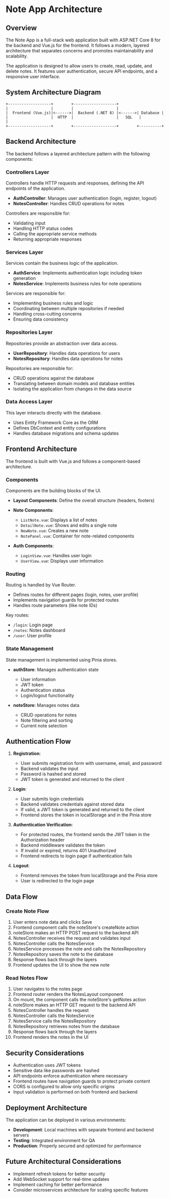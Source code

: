 # Note App Architecture

## Overview

The Note App is a full-stack web application built with ASP.NET Core 8 for the backend and Vue.js for the frontend. It follows a modern, layered architecture that separates concerns and promotes maintainability and scalability.

The application is designed to allow users to create, read, update, and delete notes. It features user authentication, secure API endpoints, and a responsive user interface.

## System Architecture Diagram

```
+-------------------+        +-------------------+
|                   |        |                   |
|  Frontend (Vue.js)|<------>|  Backend (.NET 8) |<------>| Database |
|                   |  HTTP  |                   |   SQL   |          |
+-------------------+        +-------------------+        +----------+
```

## Backend Architecture

The backend follows a layered architecture pattern with the following components:

### Controllers Layer

Controllers handle HTTP requests and responses, defining the API endpoints of the application.

- **AuthController**: Manages user authentication (login, register, logout)
- **NotesController**: Handles CRUD operations for notes

Controllers are responsible for:
- Validating input
- Handling HTTP status codes
- Calling the appropriate service methods
- Returning appropriate responses

### Services Layer

Services contain the business logic of the application.

- **AuthService**: Implements authentication logic including token generation
- **NotesService**: Implements business rules for note operations

Services are responsible for:
- Implementing business rules and logic
- Coordinating between multiple repositories if needed
- Handling cross-cutting concerns
- Ensuring data consistency

### Repositories Layer

Repositories provide an abstraction over data access.

- **UserRepository**: Handles data operations for users
- **NotesRepository**: Handles data operations for notes

Repositories are responsible for:
- CRUD operations against the database
- Translating between domain models and database entities
- Isolating the application from changes in the data source

### Data Access Layer

This layer interacts directly with the database.

- Uses Entity Framework Core as the ORM
- Defines DbContext and entity configurations
- Handles database migrations and schema updates

## Frontend Architecture

The frontend is built with Vue.js and follows a component-based architecture.

### Components

Components are the building blocks of the UI.

- **Layout Components**: Define the overall structure (headers, footers)
- **Note Components**:
  - `ListNote.vue`: Displays a list of notes
  - `DetailNote.vue`: Shows and edits a single note
  - `NewNote.vue`: Creates a new note
  - `NotePanel.vue`: Container for note-related components

- **Auth Components**:
  - `LoginView.vue`: Handles user login
  - `UserView.vue`: Displays user information

### Routing

Routing is handled by Vue Router.

- Defines routes for different pages (login, notes, user profile)
- Implements navigation guards for protected routes
- Handles route parameters (like note IDs)

Key routes:
- `/login`: Login page
- `/notes`: Notes dashboard
- `/user`: User profile

### State Management

State management is implemented using Pinia stores.

- **authStore**: Manages authentication state
  - User information
  - JWT token
  - Authentication status
  - Login/logout functionality

- **noteStore**: Manages notes data
  - CRUD operations for notes
  - Note filtering and sorting
  - Current note selection

## Authentication Flow

1. **Registration**:
   - User submits registration form with username, email, and password
   - Backend validates the input
   - Password is hashed and stored
   - JWT token is generated and returned to the client

2. **Login**:
   - User submits login credentials
   - Backend validates credentials against stored data
   - If valid, a JWT token is generated and returned to the client
   - Frontend stores the token in localStorage and in the Pinia store

3. **Authentication Verification**:
   - For protected routes, the frontend sends the JWT token in the Authorization header
   - Backend middleware validates the token
   - If invalid or expired, returns 401 Unauthorized
   - Frontend redirects to login page if authentication fails

4. **Logout**:
   - Frontend removes the token from localStorage and the Pinia store
   - User is redirected to the login page

## Data Flow

### Create Note Flow

1. User enters note data and clicks Save
2. Frontend component calls the noteStore's createNote action
3. noteStore makes an HTTP POST request to the backend API
4. NotesController receives the request and validates input
5. NotesController calls the NotesService
6. NotesService processes the note and calls the NotesRepository
7. NotesRepository saves the note to the database
8. Response flows back through the layers
9. Frontend updates the UI to show the new note

### Read Notes Flow

1. User navigates to the notes page
2. Frontend router renders the NotesLayout component
3. On mount, the component calls the noteStore's getNotes action
4. noteStore makes an HTTP GET request to the backend API
5. NotesController handles the request
6. NotesController calls the NotesService
7. NotesService calls the NotesRepository
8. NotesRepository retrieves notes from the database
9. Response flows back through the layers
10. Frontend renders the notes in the UI

## Security Considerations

- Authentication uses JWT tokens
- Sensitive data like passwords are hashed
- API endpoints enforce authentication where necessary
- Frontend routes have navigation guards to protect private content
- CORS is configured to allow only specific origins
- Input validation is performed on both frontend and backend

## Deployment Architecture

The application can be deployed in various environments:

- **Development**: Local machines with separate frontend and backend servers
- **Testing**: Integrated environment for QA
- **Production**: Properly secured and optimized for performance

## Future Architectural Considerations

- Implement refresh tokens for better security
- Add WebSocket support for real-time updates
- Implement caching for better performance
- Consider microservices architecture for scaling specific features

